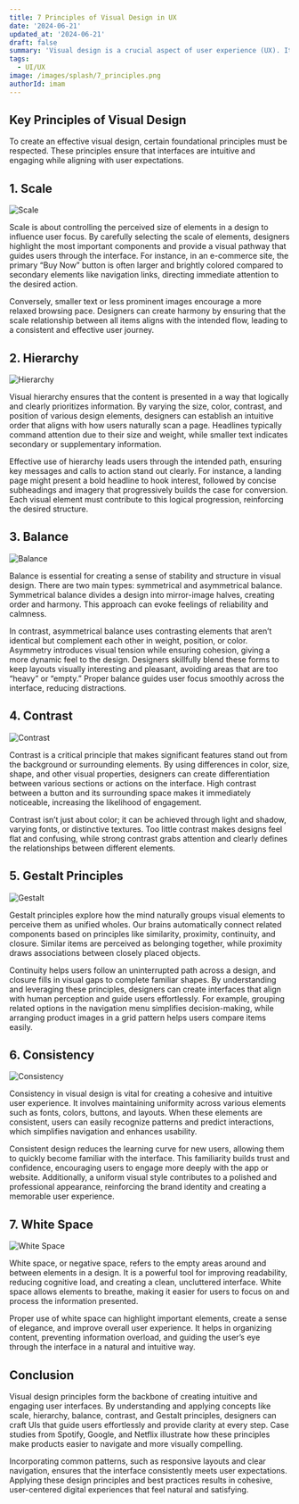 ```yaml
---
title: 7 Principles of Visual Design in UX
date: '2024-06-21'
updated_at: '2024-06-21'
draft: false
summary: 'Visual design is a crucial aspect of user experience (UX). It shapes how users interact with digital interfaces, providing guidance, clarity, and a sense of brand identity. When executed well, visual design simplifies navigation, making users feel more at ease and confident with their interactions.'
tags:
  - UI/UX
image: /images/splash/7_principles.png
authorId: imam
---
```


## Key Principles of Visual Design

To create an effective visual design, certain foundational principles must be respected. These principles ensure that interfaces are intuitive and engaging while aligning with user expectations.

## 1. Scale

![Scale](/images/blogs/scale.png)

Scale is about controlling the perceived size of elements in a design to influence user focus. By carefully selecting the scale of elements, designers highlight the most important components and provide a visual pathway that guides users through the interface. For instance, in an e-commerce site, the primary “Buy Now” button is often larger and brightly colored compared to secondary elements like navigation links, directing immediate attention to the desired action.

Conversely, smaller text or less prominent images encourage a more relaxed browsing pace. Designers can create harmony by ensuring that the scale relationship between all items aligns with the intended flow, leading to a consistent and effective user journey.

## 2. Hierarchy

![Hierarchy](/images/blogs/hierarchy.png)

Visual hierarchy ensures that the content is presented in a way that logically and clearly prioritizes information. By varying the size, color, contrast, and position of various design elements, designers can establish an intuitive order that aligns with how users naturally scan a page. Headlines typically command attention due to their size and weight, while smaller text indicates secondary or supplementary information.

Effective use of hierarchy leads users through the intended path, ensuring key messages and calls to action stand out clearly. For instance, a landing page might present a bold headline to hook interest, followed by concise subheadings and imagery that progressively builds the case for conversion. Each visual element must contribute to this logical progression, reinforcing the desired structure.

## 3. Balance

![Balance](/images/blogs/balance.png)

Balance is essential for creating a sense of stability and structure in visual design. There are two main types: symmetrical and asymmetrical balance. Symmetrical balance divides a design into mirror-image halves, creating order and harmony. This approach can evoke feelings of reliability and calmness.

In contrast, asymmetrical balance uses contrasting elements that aren’t identical but complement each other in weight, position, or color. Asymmetry introduces visual tension while ensuring cohesion, giving a more dynamic feel to the design. Designers skillfully blend these forms to keep layouts visually interesting and pleasant, avoiding areas that are too “heavy” or “empty.” Proper balance guides user focus smoothly across the interface, reducing distractions.

## 4. Contrast

![Contrast](/images/blogs/contrast.png)

Contrast is a critical principle that makes significant features stand out from the background or surrounding elements. By using differences in color, size, shape, and other visual properties, designers can create differentiation between various sections or actions on the interface. High contrast between a button and its surrounding space makes it immediately noticeable, increasing the likelihood of engagement.

Contrast isn’t just about color; it can be achieved through light and shadow, varying fonts, or distinctive textures. Too little contrast makes designs feel flat and confusing, while strong contrast grabs attention and clearly defines the relationships between different elements.

## 5. Gestalt Principles

![Gestalt](/images/blogs/gestalt.png)

Gestalt principles explore how the mind naturally groups visual elements to perceive them as unified wholes. Our brains automatically connect related components based on principles like similarity, proximity, continuity, and closure. Similar items are perceived as belonging together, while proximity draws associations between closely placed objects.

Continuity helps users follow an uninterrupted path across a design, and closure fills in visual gaps to complete familiar shapes. By understanding and leveraging these principles, designers can create interfaces that align with human perception and guide users effortlessly. For example, grouping related options in the navigation menu simplifies decision-making, while arranging product images in a grid pattern helps users compare items easily.

## 6. Consistency

![Consistency](/images/blogs/consistency.png)

Consistency in visual design is vital for creating a cohesive and intuitive user experience. It involves maintaining uniformity across various elements such as fonts, colors, buttons, and layouts. When these elements are consistent, users can easily recognize patterns and predict interactions, which simplifies navigation and enhances usability.

Consistent design reduces the learning curve for new users, allowing them to quickly become familiar with the interface. This familiarity builds trust and confidence, encouraging users to engage more deeply with the app or website. Additionally, a uniform visual style contributes to a polished and professional appearance, reinforcing the brand identity and creating a memorable user experience.

## 7. White Space

![White Space](/images/blogs/white_space.png)

White space, or negative space, refers to the empty areas around and between elements in a design. It is a powerful tool for improving readability, reducing cognitive load, and creating a clean, uncluttered interface. White space allows elements to breathe, making it easier for users to focus on and process the information presented.

Proper use of white space can highlight important elements, create a sense of elegance, and improve overall user experience. It helps in organizing content, preventing information overload, and guiding the user’s eye through the interface in a natural and intuitive way.

## Conclusion

Visual design principles form the backbone of creating intuitive and engaging user interfaces. By understanding and applying concepts like scale, hierarchy, balance, contrast, and Gestalt principles, designers can craft UIs that guide users effortlessly and provide clarity at every step. Case studies from Spotify, Google, and Netflix illustrate how these principles make products easier to navigate and more visually compelling.

Incorporating common patterns, such as responsive layouts and clear navigation, ensures that the interface consistently meets user expectations. Applying these design principles and best practices results in cohesive, user-centered digital experiences that feel natural and satisfying.
